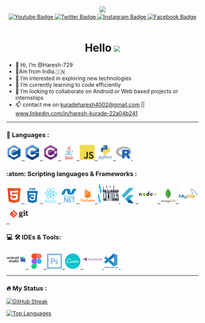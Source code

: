 <div id="header" align="center">
  <img src="https://media.giphy.com/media/fvx95jkua5th3YeThr/giphy.gif" width="150"/>
</div>

<div id="badges" align="center">
  <a href="https://www.youtube.com/channel/UC6eNSDkXuEucG97AsVyR6hQ">
    <img src="https://img.shields.io/badge/YouTube-darkred?style=for-the-badge&logo=youtube&logoColor=white" alt="Youtube Badge"/>
  </a>
  <a href="your-twitter-URL">
    <img src="https://img.shields.io/badge/Twitter-blue?style=for-the-badge&logo=twitter&logoColor=white" alt="Twitter Badge"/>
  </a>
  <a href="https://www.instagram.com/haresh_kurade_729/">
    <img src="https://img.shields.io/badge/Instagram-violet?style=for-the-badge&logo=instagram&logoColor=white" alt="Instagram Badge"/>
  </a>
  <a href="https://www.facebook.com/haresh.kurade.729/">
    <img src="https://img.shields.io/badge/Facebook-darkblue?style=for-the-badge&logo=facebook&logoColor=white" alt="Facebook Badge"/>
  </a>
</div>
<div id="badges" align="center">
  <img src="https://komarev.com/ghpvc/?username=Haresh-729&style=flat-square&color=blue" alt=""/>
   <h1>       Hello 
  <img src="https://media.giphy.com/media/hvRJCLFzcasrR4ia7z/giphy.gif" width="25px"/>
</h1>
</div>


- 👋 Hi, I’m @Haresh-729
- 📍Am from India.🇮🇳
- 👀 I’m interested in exploring new technologies 
- 🌱 I’m currently learning to code efficiently
- 💞️ I’m looking to collaborate on Android or Web based projects or internships 
- 📫 contact me on kuradeharesh4002@gmail.com || www.linkedin.com/in/haresh-kurade-22a04b241
---
### :scroll: Languages :
<div>
  <a href="https://en.wikipedia.org/wiki/C_(programming_language)">
    <img src="https://github.com/devicons/devicon/blob/master/icons/c/c-original.svg" title="C" alt="C" width="40" height="40"/>&nbsp;
  </a>
  
  <a href="https://en.wikipedia.org/wiki/CPP">
    <img src="https://github.com/devicons/devicon/blob/master/icons/cplusplus/cplusplus-original.svg" title="Cpp" alt="Cpp" width="40" height="40"/>&nbsp;
  </a>
  
  <a href="https://en.wikipedia.org/wiki/C-sharp">
    <img src="https://github.com/devicons/devicon/blob/master/icons/csharp/csharp-original.svg" title="Csharp" alt="Csharp" width="40" height="40"/>&nbsp;
  </a>
  
  <a href="https://en.wikipedia.org/wiki/Java">
    <img src="https://github.com/devicons/devicon/blob/master/icons/java/java-original-wordmark.svg" title="Java" alt="Java" width="40" height="40"/>&nbsp;
  </a>
  
  <a href="https://en.wikipedia.org/wiki/JavaScript">
    <img src="https://github.com/devicons/devicon/blob/master/icons/javascript/javascript-original.svg" title="JavaScript" alt="JavaScript" width="40" height="40"/>&nbsp;
  </a>
  
  <a href="https://en.wikipedia.org/wiki/Python">
    <img src="https://github.com/devicons/devicon/blob/master/icons/python/python-original-wordmark.svg" title="python" alt="python" width="40" height="40"/>&nbsp;
  </a>
  
  <a href="https://en.wikipedia.org/wiki/R">
  <img src="https://github.com/devicons/devicon/blob/master/icons/r/r-original.svg" title="R" alt="R" width="40" height="40"/>&nbsp;
  </a>
</div>

### :atom: Scripting languages & Frameworks :
<div>
  <a href="https://en.wikipedia.org/wiki/HTML">
    <img src="https://github.com/devicons/devicon/blob/master/icons/html5/html5-original.svg" title="HTML5" alt="HTML" width="40" height="40"/>&nbsp;
  </a>
  
  <a href="https://en.wikipedia.org/wiki/CSS">
    <img src="https://github.com/devicons/devicon/blob/master/icons/css3/css3-plain-wordmark.svg"  title="CSS3" alt="CSS" width="40" height="40"/>&nbsp;
  </a>
  
  <a href="https://en.wikipedia.org/wiki/React">
    <img src="https://github.com/devicons/devicon/blob/master/icons/react/react-original-wordmark.svg" title="React" alt="React" width="40" height="40"/>&nbsp;
  </a>
  
  <a href="https://en.wikipedia.org/wiki/.net">
    <img src="https://github.com/devicons/devicon/blob/master/icons/dot-net/dot-net-plain-wordmark.svg" title="DotNet" alt="DotNet" width="40" height="40"/>&nbsp;
  </a>
  
  <a href="https://en.wikipedia.org/wiki/Firebase">
    <img src="https://github.com/devicons/devicon/blob/master/icons/firebase/firebase-plain-wordmark.svg" title="Firebase" alt="Firebase" width="40" height="40"/>&nbsp;
  </a>
  
  <a href="https://en.wikipedia.org/wiki/Tailwind_CSS">
    <img src="https://github.com/devicons/devicon/blob/master/icons/tailwindcss/tailwindcss-original-wordmark.svg" title="Tailwind" alt="Tailwind" width="55" height="50"/>
  </a>
  
  <a href="https://en.wikipedia.org/wiki/Flutter_(software)">
    <img src="https://github.com/devicons/devicon/blob/master/icons/flutter/flutter-original.svg" title="Flutter" alt="Flutter" width="40" height="40"/>&nbsp;
  </a>
  
  <a href="https://en.wikipedia.org/wiki/Node.js">
    <img src="https://github.com/devicons/devicon/blob/master/icons/nodejs/nodejs-original-wordmark.svg" title="NodeJS" alt="NodeJS" width="50" height="50"/>&nbsp;
  </a>
  
  <a href="https://en.wikipedia.org/wiki/MongoDB">
    <img src="https://github.com/devicons/devicon/blob/master/icons/mongodb/mongodb-original-wordmark.svg" title="mongoDB" alt="mongoDB" width="40" height="40"/>&nbsp;
  </a>
  
  <a href="https://en.wikipedia.org/wiki/MySQL">
    <img src="https://github.com/devicons/devicon/blob/master/icons/mysql/mysql-original-wordmark.svg" title="MySQL"  alt="MySQL" width="50" height="50"/>&nbsp;
  </a>
  
  <a href="https://en.wikipedia.org/wiki/Git">
    <img src="https://github.com/devicons/devicon/blob/master/icons/git/git-original-wordmark.svg" title="Git" alt="Git" width="50" height="50"/>
  </a>
</div>

### 💻 🛠️ IDEs & Tools:
<div>
  <a href="https://en.wikipedia.org/wiki/Android_Studio">
    <img src="https://github.com/devicons/devicon/blob/master/icons/androidstudio/androidstudio-original-wordmark.svg" title="AndroidStudio" alt="AndroidStudio" width="50" height="50"/>&nbsp;
  </a>
  
  <a href="https://en.wikipedia.org/wiki/Figma_(software)">
    <img src="https://github.com/devicons/devicon/blob/master/icons/figma/figma-original.svg" title="Figma" alt="Figma" width="40" height="40"/>&nbsp;
  </a>
  
  <a href="https://en.wikipedia.org/wiki/Adobe_Photoshop">
    <img src="https://github.com/devicons/devicon/blob/master/icons/photoshop/photoshop-line.svg" title="Photoshop" alt="Photoshop" width="40" height="40"/>&nbsp;
  </a>
  
  <a href="https://en.wikipedia.org/wiki/Canva">
    <img src="https://github.com/devicons/devicon/blob/master/icons/canva/canva-original.svg" title="Canva" alt="Canva" width="40" height="40"/>&nbsp;
  </a>
  
  <a href="https://en.wikipedia.org/wiki/Visual_Studio">
    <img src="https://github.com/devicons/devicon/blob/master/icons/visualstudio/visualstudio-plain-wordmark.svg" title="VisualStudio" alt="VisualStudio" width="50" height="50"/>
  </a>
  
  <a href="https://en.wikipedia.org/wiki/Visual_Studio_Code">
    <img src="https://github.com/devicons/devicon/blob/master/icons/vscode/vscode-original-wordmark.svg" title="VisualStudioCode" alt="VisualStudioCode" width="40" height="40"/>&nbsp;
    </a>
</div>

---
### :fire: My Status :

[![GitHub Streak](http://github-readme-streak-stats.herokuapp.com?user=Haresh-729)](https://github.com/Haresh-729)

[![Top Languages](https://github-readme-stats.vercel.app/api/top-langs/?username=Haresh-729)](https://github.com/Haresh-729)
